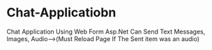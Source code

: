 # Chat-Applicatiobn
Chat Application Using Web Form Asp.Net Can Send Text Messages, Images, Audio-->(Must Reload Page If The Sent item was an audio)
